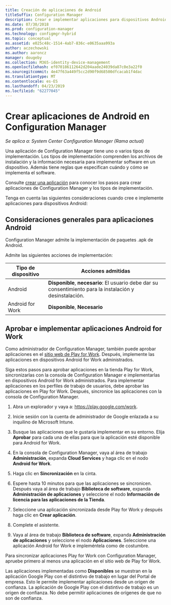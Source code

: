 ```yaml
---
title: Creación de aplicaciones de Android
titleSuffix: Configuration Manager
description: Crear e implementar aplicaciones para dispositivos Android en Configuration Manager.
ms.date: 07/30/2018
ms.prod: configuration-manager
ms.technology: configmgr-hybrid
ms.topic: conceptual
ms.assetid: e025c48c-1514-4ab7-836c-e0635aaa993a
author: aczechowski
ms.author: aaroncz
manager: dougeby
ms.collection: M365-identity-device-management
ms.openlocfilehash: ef070186112642d204aade24039da87c0e3a22f0
ms.sourcegitcommit: 4e47f63a449f5cc2d90f9d68500dfcacab1f4dac
ms.translationtype: MT
ms.contentlocale: es-ES
ms.lasthandoff: 04/23/2019
ms.locfileid: "62277045"
---
```

# <a name="create-android-applications-in-configuration-manager"></a>Crear aplicaciones de Android en Configuration Manager

*Se aplica a: System Center Configuration Manager (Rama actual)*

Una aplicación de Configuration Manager tiene uno o varios tipos de implementación. Los tipos de implementación comprenden los archivos de instalación y la información necesaria para implementar software en un dispositivo. Además tiene reglas que especifican cuándo y cómo se implementa el software.  

Consulte [crear una aplicación](/sccm/apps/deploy-use/create-applications#bkmk_create) para conocer los pasos para crear aplicaciones de Configuration Manager y los tipos de implementación. 

Tenga en cuenta las siguientes consideraciones cuando cree e implemente aplicaciones para dispositivos Android:  



## <a name="general-considerations-for-android-apps"></a>Consideraciones generales para aplicaciones Android

Configuration Manager admite la implementación de paquetes .apk de Android. 

Admite las siguientes acciones de implementación:

|Tipo de dispositivo|Acciones admitidas|
|-|-|
|Android|**Disponible**, **necesario**: El usuario debe dar su consentimiento para la instalación y desinstalación.|
|Android for Work |**Disponible**, **Necesario** |



## <a name="approve-and-deploy-android-for-work-apps"></a>Aprobar e implementar aplicaciones Android for Work

Como administrador de Configuration Manager, también puede aprobar aplicaciones en el [sitio web de Play for Work](https://play.google.com/work). Después, implemente las aplicaciones en dispositivos Android for Work administrados.

Siga estos pasos para aprobar aplicaciones en la tienda Play for Work, sincronizarlas con la consola de Configuration Manager e implementarlas en dispositivos Android for Work administrados. Para implementar aplicaciones en los perfiles de trabajo de usuarios, debe aprobar las aplicaciones en Play for Work. Después, sincronice las aplicaciones con la consola de Configuration Manager.

1. Abra un explorador y vaya a: https://play.google.com/work.  

2. Inicie sesión con la cuenta de administrador de Google enlazada a su inquilino de Microsoft Intune.  

3. Busque las aplicaciones que le gustaría implementar en su entorno. Elija **Aprobar** para cada una de ellas para que la aplicación esté disponible para Android for Work.  

4. En la consola de Configuration Manager, vaya al área de trabajo **Administración**, expanda **Cloud Services** y haga clic en el nodo **Android for Work**.  

5. Haga clic en **Sincronización** en la cinta.  

6. Espere hasta 10 minutos para que las aplicaciones se sincronicen. Después vaya al área de trabajo **Biblioteca de software**, expanda **Administración de aplicaciones** y seleccione el nodo **Información de licencia para las aplicaciones de la Tienda**.  

7. Seleccione una aplicación sincronizada desde Play for Work y después haga clic en **Crear aplicación**.  

8. Complete el asistente.  

9. Vaya al área de trabajo **Biblioteca de software**, expanda **Administración de aplicaciones** y seleccione el nodo **Aplicaciones**. Seleccione una aplicación Android for Work e impleméntela como de costumbre.  

Para sincronizar aplicaciones Play for Work con Configuration Manager, apruebe primero al menos una aplicación en el sitio web de Play for Work.

Las aplicaciones implementadas como **Disponibles** se muestran en la aplicación Google Play con el distintivo de trabajo en lugar del Portal de empresa. Esto le permite implementar aplicaciones desde un origen de confianza. La aplicación de Google Play con el distintivo de trabajo es un origen de confianza. No debe permitir aplicaciones de orígenes de que no son de confianza.
